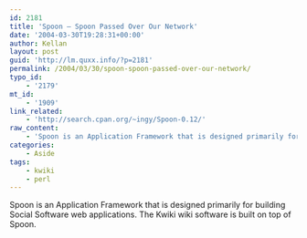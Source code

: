 ```yaml
---
id: 2181
title: 'Spoon – Spoon Passed Over Our Network'
date: '2004-03-30T19:28:31+00:00'
author: Kellan
layout: post
guid: 'http://lm.quxx.info/?p=2181'
permalink: /2004/03/30/spoon-spoon-passed-over-our-network/
typo_id:
    - '2179'
mt_id:
    - '1909'
link_related:
    - 'http://search.cpan.org/~ingy/Spoon-0.12/'
raw_content:
    - 'Spoon is an Application Framework that is designed primarily for building Social Software web applications. The Kwiki wiki software is built on top of Spoon.'
categories:
    - Aside
tags:
    - kwiki
    - perl
---
```


Spoon is an Application Framework that is designed primarily for building Social Software web applications. The Kwiki wiki software is built on top of Spoon.